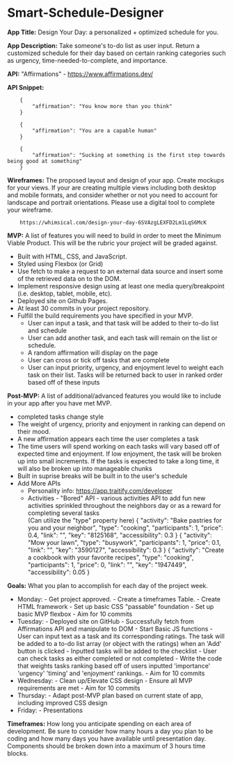 # Smart-Schedule-Designer
**App Title:** Design Your Day: a personalized + optimized schedule for you.

**App Description:** Take someone's to-do list as user input. Return a customized schedule for their day based on certain ranking categories such as urgency, time-needed-to-complete, and importance.

**API:** "Affirmations" - https://www.affirmations.dev/

**API Snippet:** 

        {
            "affirmation": "You know more than you think"
        }

        {
            "affirmation": "You are a capable human"
        }

        {
            "affirmation": "Sucking at something is the first step towards being good at something"
        }



**Wireframes:** The proposed layout and design of your app. Create mockups for your views. If your are creating multiple views including both desktop and mobile formats, and consider whether or not you need to account for landscape and portrait orientations. Please use a digital tool to complete your wireframe.

        https://whimsical.com/design-your-day-6SVAzgLEXFD2Lm1LqS6McK

**MVP:** A list of features you will need to build in order to meet the Minimum Viable Product. This will be the rubric your project will be graded against.

- Built with HTML, CSS, and JavaScript.
- Styled using Flexbox (or Grid)
- Use fetch to make a request to an external data source and insert some of the retrieved data on to the DOM.
- Implement responsive design using at least one media query/breakpoint (i.e. desktop, tablet, mobile, etc).
- Deployed site on Github Pages.
- At least 30 commits in your project repository.
- Fulfill the build requirements you have specified in your MVP.
  * User can input a task, and that task will be added to their to-do list and schedule
  * User can add another task, and each task will remain on the list or schedule.
  * A random affirmation will display on the page
  * User can cross or tick off tasks that are complete
  * User can input priority, urgency, and enjoyment level to weight each task on their list. Tasks will be returned back to user in ranked order based off of these inputs

**Post-MVP:** 
A list of additional/advanced features you would like to include in your app after you have met MVP.

- completed tasks change style
- The weight of urgency, priority and enjoyment in ranking can depend on their mood.
- A new affirmation appears each time the user completes a task
- The time users will spend working on each tasks will vary based off of expected time and enjoyment. If low enjoyment, the task will be broken up into small increments. If the tasks is expected to take a long time, it will also be broken up into manageable chunks
- Built in suprise breaks will be built in to the user's schedule
- Add More APIs 
  * Personality info: https://app.traitify.com/developer
  * Activities - "Bored" API - various activities API to add fun new activities sprinkled throughout the neighbors day or as a reward for completing several tasks  
     (Can utilize the "type" property here)
    {
        "activity": "Bake pastries for you and your neighbor",
        "type": "cooking",
        "participants": 1,
        "price": 0.4,
        "link": "",
        "key": "8125168",
        "accessibility": 0.3
    }
    {
       "activity": "Mow your lawn",
       "type": "busywork",
       "participants": 1,
       "price": 0.1,
       "link": "",
       "key": "3590127",
       "accessibility": 0.3
    }
    {
        "activity": "Create a cookbook with your favorite recipes",
        "type": "cooking",
        "participants": 1,
        "price": 0,
        "link": "",
        "key": "1947449",
        "accessibility": 0.05
    }


**Goals:** What you plan to accomplish for each day of the project week.
* Monday: 
        - Get project approved. 
        - Create a timeframes Table. 
        - Create HTML framework
        - Set up basic CSS "passable" foundation
        - Set up basic MVP flexbox
        - Aim for 10 commits
* Tuesday:
        - Deployed site on GitHub
        - Successfully fetch from Affirmations API and manipulate to DOM
        - Start Basic JS functions
                - User can input text as a task and its corresponding ratings. The task will be added to a to-do list array (or object with the ratings) when an        'Add' button is clicked
                - Inputted tasks will be added to the checklist
                - User can check tasks as either completed or not completed
        - Write the code that weights tasks ranking based off of users inputted 'importance' 'urgency' 'timing' and 'enjoyment' rankings.
        - Aim for 10 commits
* Wednesday:
        - Clean up/Elevate CSS design
        - Ensure all MVP requirements are met
        - Aim for 10 commits
* Thursday:
        - Adapt post-MVP plan based on current state of app, including improved CSS design
* Friday:
        - Presentations

**Timeframes:** How long you anticipate spending on each area of development. Be sure to consider how many hours a day you plan to be coding and how many days you have available until presentation day. Components should be broken down into a maximum of 3 hours time blocks.
